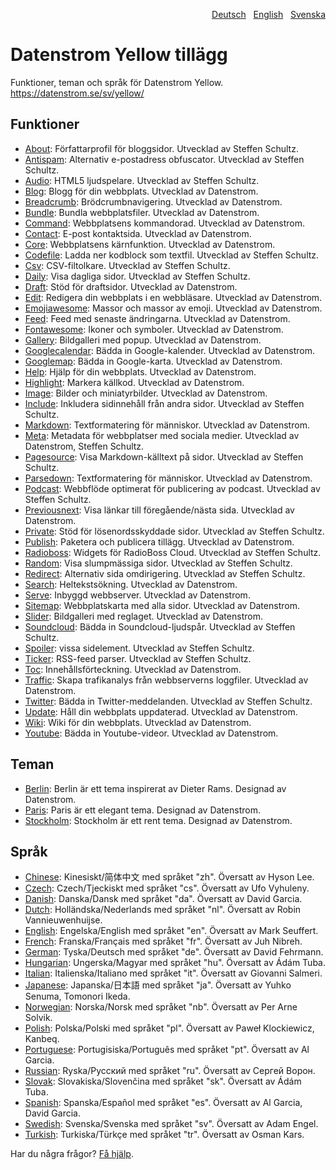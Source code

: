 <p align="right"><a href="README-de.md">Deutsch</a> &nbsp; <a href="README.md">English</a> &nbsp; <a href="README-sv.md">Svenska</a></p>

# Datenstrom Yellow tillägg

Funktioner, teman och språk för Datenstrom Yellow. https://datenstrom.se/sv/yellow/

## Funktioner

* [About](https://github.com/schulle4u/yellow-extensions-schulle4u/tree/master/about):
  Författarprofil för bloggsidor. Utvecklad av Steffen Schultz.
* [Antispam](https://github.com/schulle4u/yellow-extensions-schulle4u/tree/master/antispam):
  Alternativ e-postadress obfuscator. Utvecklad av Steffen Schultz.
* [Audio](https://github.com/schulle4u/yellow-extensions-schulle4u/tree/master/audio):
  HTML5 ljudspelare. Utvecklad av Steffen Schultz.
* [Blog](https://github.com/datenstrom/yellow-extensions/tree/master/source/blog/README-sv.md): 
  Blogg för din webbplats. Utvecklad av Datenstrom.
* [Breadcrumb](https://github.com/datenstrom/yellow-extensions/tree/master/source/breadcrumb/README-sv.md): 
  Brödcrumbnavigering. Utvecklad av Datenstrom.
* [Bundle](https://github.com/datenstrom/yellow-extensions/tree/master/source/bundle/README-sv.md): 
  Bundla webbplatsfiler. Utvecklad av Datenstrom.
* [Command](https://github.com/datenstrom/yellow-extensions/tree/master/source/command/README-sv.md): 
  Webbplatsens kommandorad. Utvecklad av Datenstrom.
* [Contact](https://github.com/datenstrom/yellow-extensions/tree/master/source/contact/README-sv.md): 
  E-post kontaktsida. Utvecklad av Datenstrom.
* [Core](https://github.com/datenstrom/yellow-extensions/tree/master/source/core/README-sv.md): 
  Webbplatsens kärnfunktion. Utvecklad av Datenstrom.
* [Codefile](https://github.com/schulle4u/yellow-extensions-schulle4u/tree/master/codefile): 
  Ladda ner kodblock som textfil. Utvecklad av Steffen Schultz.
* [Csv](https://github.com/schulle4u/yellow-extensions-schulle4u/tree/master/csv):
  CSV-filtolkare. Utvecklad av Steffen Schultz.
* [Daily](https://github.com/schulle4u/yellow-extensions-schulle4u/tree/master/daily): 
  Visa dagliga sidor. Utvecklad av Steffen Schultz.
* [Draft](https://github.com/datenstrom/yellow-extensions/tree/master/source/draft/README-sv.md): 
  Stöd för draftsidor. Utvecklad av Datenstrom.
* [Edit](https://github.com/datenstrom/yellow-extensions/tree/master/source/edit/README-sv.md): 
  Redigera din webbplats i en webbläsare. Utvecklad av Datenstrom.
* [Emojiawesome](https://github.com/datenstrom/yellow-extensions/tree/master/source/emojiawesome/README-sv.md): 
  Massor och massor av emoji. Utvecklad av Datenstrom.
* [Feed](https://github.com/datenstrom/yellow-extensions/tree/master/source/feed/README-sv.md): 
  Feed med senaste ändringarna. Utvecklad av Datenstrom.
* [Fontawesome](https://github.com/datenstrom/yellow-extensions/tree/master/source/fontawesome/README-sv.md): 
  Ikoner och symboler. Utvecklad av Datenstrom.
* [Gallery](https://github.com/datenstrom/yellow-extensions/tree/master/source/gallery/README-sv.md): 
  Bildgalleri med popup. Utvecklad av Datenstrom.
* [Googlecalendar](https://github.com/datenstrom/yellow-extensions/tree/master/source/googlecalendar/README-sv.md): 
  Bädda in Google-kalender. Utvecklad av Datenstrom.
* [Googlemap](https://github.com/datenstrom/yellow-extensions/tree/master/source/googlemap/README-sv.md): 
  Bädda in Google-karta. Utvecklad av Datenstrom.
* [Help](https://github.com/datenstrom/yellow-extensions/tree/master/source/help/README-sv.md): 
  Hjälp för din webbplats. Utvecklad av Datenstrom.
* [Highlight](https://github.com/datenstrom/yellow-extensions/tree/master/source/highlight/README-sv.md): 
  Markera källkod. Utvecklad av Datenstrom.
* [Image](https://github.com/datenstrom/yellow-extensions/tree/master/source/image/README-sv.md): 
  Bilder och miniatyrbilder. Utvecklad av Datenstrom.
* [Include](https://github.com/schulle4u/yellow-extensions-schulle4u/tree/master/include): 
  Inkludera sidinnehåll från andra sidor. Utvecklad av Steffen Schultz.
* [Markdown](https://github.com/datenstrom/yellow-extensions/tree/master/source/markdown/README-sv.md): 
  Textformatering för människor. Utvecklad av Datenstrom.
* [Meta](https://github.com/datenstrom/yellow-extensions/tree/master/source/meta/README-sv.md):
  Metadata för webbplatser med sociala medier. Utvecklad av Datenstrom, Steffen Schultz.
* [Pagesource](https://github.com/schulle4u/yellow-extensions-schulle4u/tree/master/pagesource): 
  Visa Markdown-källtext på sidor. Utvecklad av Steffen Schultz.
* [Parsedown](https://github.com/datenstrom/yellow-extensions/tree/master/source/parsedown/README-sv.md): 
  Textformatering för människor. Utvecklad av Datenstrom.
* [Podcast](https://github.com/schulle4u/yellow-extensions-schulle4u/tree/master/podcast): 
  Webbflöde optimerat för publicering av podcast. Utvecklad av Steffen Schultz.
* [Previousnext](https://github.com/datenstrom/yellow-extensions/tree/master/source/previousnext/README-sv.md): 
  Visa länkar till föregående/nästa sida. Utvecklad av Datenstrom.
* [Private](https://github.com/schulle4u/yellow-extensions-schulle4u/tree/master/private): 
  Stöd för lösenordsskyddade sidor. Utvecklad av Steffen Schultz.
* [Publish](https://github.com/datenstrom/yellow-extensions/tree/master/source/publish/README-sv.md): 
  Paketera och publicera tillägg. Utvecklad av Datenstrom.
* [Radioboss](https://github.com/schulle4u/yellow-extensions-schulle4u/tree/master/radioboss): 
  Widgets för RadioBoss Cloud. Utvecklad av Steffen Schultz.
* [Random](https://github.com/schulle4u/yellow-extensions-schulle4u/tree/master/random): 
  Visa slumpmässiga sidor. Utvecklad av Steffen Schultz.
* [Redirect](https://github.com/schulle4u/yellow-extensions-schulle4u/tree/master/redirect): 
  Alternativ sida omdirigering. Utvecklad av Steffen Schultz.
* [Search](https://github.com/datenstrom/yellow-extensions/tree/master/source/search/README-sv.md): 
  Heltekstsökning. Utvecklad av Datenstrom.
* [Serve](https://github.com/datenstrom/yellow-extensions/tree/master/source/serve/README-sv.md): 
  Inbyggd webbserver. Utvecklad av Datenstrom.
* [Sitemap](https://github.com/datenstrom/yellow-extensions/tree/master/source/sitemap/README-sv.md): 
  Webbplatskarta med alla sidor. Utvecklad av Datenstrom.
* [Slider](https://github.com/datenstrom/yellow-extensions/tree/master/source/slider/README-sv.md): 
  Bildgalleri med reglaget. Utvecklad av Datenstrom.
* [Soundcloud](https://github.com/schulle4u/yellow-extensions-schulle4u/tree/master/soundcloud): 
  Bädda in Soundcloud-ljudspår. Utvecklad av Steffen Schultz.
* [Spoiler](https://github.com/schulle4u/yellow-extensions-schulle4u/tree/master/spoiler):
   vissa sidelement. Utvecklad av Steffen Schultz.
* [Ticker](https://github.com/schulle4u/yellow-extensions-schulle4u/tree/master/ticker): 
  RSS-feed parser. Utvecklad av Steffen Schultz.
* [Toc](https://github.com/datenstrom/yellow-extensions/tree/master/source/toc/README-sv.md): 
  Innehållsförteckning. Utvecklad av Datenstrom.
* [Traffic](https://github.com/datenstrom/yellow-extensions/tree/master/source/traffic/README-sv.md): 
  Skapa trafikanalys från webbserverns loggfiler. Utvecklad av Datenstrom.
* [Twitter](https://github.com/schulle4u/yellow-extensions-schulle4u/tree/master/twitter): 
  Bädda in Twitter-meddelanden. Utvecklad av Steffen Schultz.
* [Update](https://github.com/datenstrom/yellow-extensions/tree/master/source/update/README-sv.md): 
  Håll din webbplats uppdaterad. Utvecklad av Datenstrom.
* [Wiki](https://github.com/datenstrom/yellow-extensions/tree/master/source/wiki/README-sv.md): 
  Wiki för din webbplats. Utvecklad av Datenstrom.
* [Youtube](https://github.com/datenstrom/yellow-extensions/tree/master/source/youtube/README-sv.md): 
  Bädda in Youtube-videor. Utvecklad av Datenstrom.

## Teman

* [Berlin](https://github.com/datenstrom/yellow-extensions/tree/master/source/berlin/README-sv.md): 
  Berlin är ett tema inspirerat av Dieter Rams. Designad av Datenstrom.
* [Paris](https://github.com/datenstrom/yellow-extensions/tree/master/source/paris/README-sv.md): 
  Paris är ett elegant tema. Designad av Datenstrom.
* [Stockholm](https://github.com/datenstrom/yellow-extensions/tree/master/source/stockholm/README-sv.md): 
  Stockholm är ett rent tema. Designad av Datenstrom.

## Språk

* [Chinese](https://github.com/datenstrom/yellow-extensions/tree/master/source/chinese): Kinesiskt/简体中文 med språket "zh". Översatt av Hyson Lee.
* [Czech](https://github.com/datenstrom/yellow-extensions/tree/master/source/czech): Czech/Tjeckiskt med språket "cs". Översatt av Ufo Vyhuleny.
* [Danish](https://github.com/datenstrom/yellow-extensions/tree/master/source/danish): Danska/Dansk med språket "da". Översatt av David Garcia.
* [Dutch](https://github.com/datenstrom/yellow-extensions/tree/master/source/dutch): Holländska/Nederlands med språket "nl". Översatt av Robin Vannieuwenhuijse.
* [English](https://github.com/datenstrom/yellow-extensions/tree/master/source/english): Engelska/English med språket "en". Översatt av Mark Seuffert.
* [French](https://github.com/datenstrom/yellow-extensions/tree/master/source/french): Franska/Français med språket "fr". Översatt av Juh Nibreh.
* [German](https://github.com/datenstrom/yellow-extensions/tree/master/source/german): Tyska/Deutsch med språket "de". Översatt av David Fehrmann.
* [Hungarian](https://github.com/datenstrom/yellow-extensions/tree/master/source/hungarian): Ungerska/Magyar med språket "hu". Översatt av Ádám Tuba.
* [Italian](https://github.com/datenstrom/yellow-extensions/tree/master/source/italian): Italienska/Italiano med språket "it". Översatt av Giovanni Salmeri.
* [Japanese](https://github.com/datenstrom/yellow-extensions/tree/master/source/japanese): Japanska/日本語 med språket "ja". Översatt av Yuhko Senuma, Tomonori Ikeda.
* [Norwegian](https://github.com/datenstrom/yellow-extensions/tree/master/source/norwegian): Norska/Norsk med språket "nb". Översatt av Per Arne Solvik.
* [Polish](https://github.com/datenstrom/yellow-extensions/tree/master/source/polish): Polska/Polski med språket "pl". Översatt av Paweł Klockiewicz, Kanbeq.
* [Portuguese](https://github.com/datenstrom/yellow-extensions/tree/master/source/portuguese): Portugisiska/Português med språket "pt". Översatt av Al Garcia.
* [Russian](https://github.com/datenstrom/yellow-extensions/tree/master/source/russian): Ryska/Русский med språket "ru". Översatt av Сергей Ворон.
* [Slovak](https://github.com/datenstrom/yellow-extensions/tree/master/source/slovak): Slovakiska/Slovenčina med språket "sk". Översatt av Ádám Tuba.
* [Spanish](https://github.com/datenstrom/yellow-extensions/tree/master/source/spanish): Spanska/Español med språket "es". Översatt av Al Garcia, David Garcia.
* [Swedish](https://github.com/datenstrom/yellow-extensions/tree/master/source/swedish): Svenska/Svenska med språket "sv". Översatt av Adam Engel.
* [Turkish](https://github.com/datenstrom/yellow-extensions/tree/master/source/turkish): Turkiska/Türkçe med språket "tr". Översatt av Osman Kars.

Har du några frågor? [Få hjälp](https://datenstrom.se/sv/yellow/help/).
